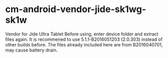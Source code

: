 # cm-android-vendor-jide-sk1wg-sk1w
Vendor for Jide Ultra Tablet
Before using, enter device folder and extract files again. 
It is recommened to use 5.1.1-B2016051203 (2.0.303) instead of other builds before.
The files already included here are from B2016040701, may cause battery drain.
